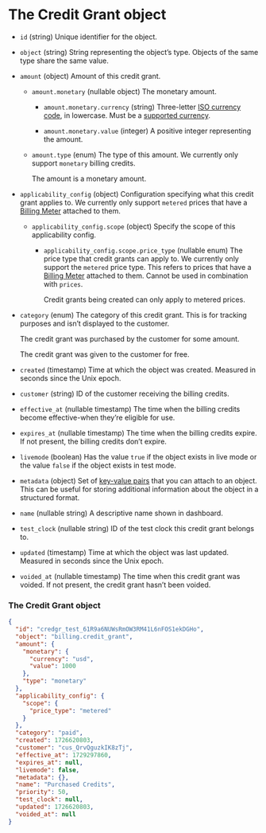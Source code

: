 # The Credit Grant object

- `id` (string)
  Unique identifier for the object.

- `object` (string)
  String representing the object’s type. Objects of the same type share the same value.

- `amount` (object)
  Amount of this credit grant.

  - `amount.monetary` (nullable object)
    The monetary amount.

    - `amount.monetary.currency` (string)
      Three-letter [ISO currency code](https://www.iso.org/iso-4217-currency-codes.html), in lowercase. Must be a [supported currency](https://stripe.com/docs/currencies).

    - `amount.monetary.value` (integer)
      A positive integer representing the amount.

  - `amount.type` (enum)
    The type of this amount. We currently only support `monetary` billing credits.

    The amount is a monetary amount.

- `applicability_config` (object)
  Configuration specifying what this credit grant applies to. We currently only support `metered` prices that have a [Billing Meter](https://docs.stripe.com/api/billing/meter) attached to them.

  - `applicability_config.scope` (object)
    Specify the scope of this applicability config.

    - `applicability_config.scope.price_type` (nullable enum)
      The price type that credit grants can apply to. We currently only support the `metered` price type. This refers to prices that have a [Billing Meter](https://docs.stripe.com/api/billing/meter) attached to them. Cannot be used in combination with `prices`.

      Credit grants being created can only apply to metered prices.

- `category` (enum)
  The category of this credit grant. This is for tracking purposes and isn’t displayed to the customer.

  The credit grant was purchased by the customer for some amount.

  The credit grant was given to the customer for free.

- `created` (timestamp)
  Time at which the object was created. Measured in seconds since the Unix epoch.

- `customer` (string)
  ID of the customer receiving the billing credits.

- `effective_at` (nullable timestamp)
  The time when the billing credits become effective-when they’re eligible for use.

- `expires_at` (nullable timestamp)
  The time when the billing credits expire. If not present, the billing credits don’t expire.

- `livemode` (boolean)
  Has the value `true` if the object exists in live mode or the value `false` if the object exists in test mode.

- `metadata` (object)
  Set of [key-value pairs](https://docs.stripe.com/docs/api/metadata.md) that you can attach to an object. This can be useful for storing additional information about the object in a structured format.

- `name` (nullable string)
  A descriptive name shown in dashboard.

- `test_clock` (nullable string)
  ID of the test clock this credit grant belongs to.

- `updated` (timestamp)
  Time at which the object was last updated. Measured in seconds since the Unix epoch.

- `voided_at` (nullable timestamp)
  The time when this credit grant was voided. If not present, the credit grant hasn’t been voided.

### The Credit Grant object

```json
{
  "id": "credgr_test_61R9a6NUWsRmOW3RM41L6nFOS1ekDGHo",
  "object": "billing.credit_grant",
  "amount": {
    "monetary": {
      "currency": "usd",
      "value": 1000
    },
    "type": "monetary"
  },
  "applicability_config": {
    "scope": {
      "price_type": "metered"
    }
  },
  "category": "paid",
  "created": 1726620803,
  "customer": "cus_QrvQguzkIK8zTj",
  "effective_at": 1729297860,
  "expires_at": null,
  "livemode": false,
  "metadata": {},
  "name": "Purchased Credits",
  "priority": 50,
  "test_clock": null,
  "updated": 1726620803,
  "voided_at": null
}
```